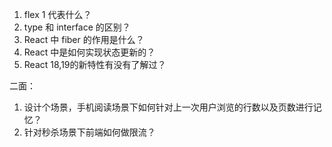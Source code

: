 1. flex 1 代表什么？
2. type 和 interface 的区别？
3. React 中 fiber 的作用是什么？
4. React 中是如何实现状态更新的？
5. React 18,19的新特性有没有了解过？

二面：
1. 设计个场景，手机阅读场景下如何针对上一次用户浏览的行数以及页数进行记忆？
2. 针对秒杀场景下前端如何做限流？
